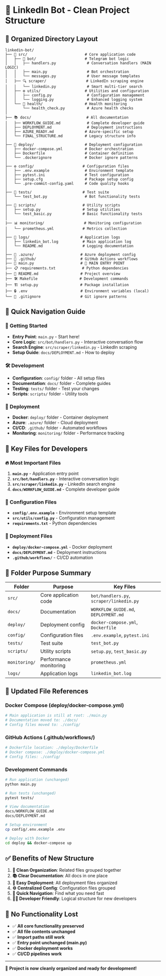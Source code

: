 # 📁 LinkedIn Bot - Clean Project Structure

## 🎯 **Organized Directory Layout**

```
linkedin-bot/
├── 📁 src/                          # Core application code
│   ├── 🤖 bot/                      # Telegram bot logic
│   │   ├── handlers.py              # Conversation handlers (MAIN LOGIC)
│   │   ├── main.py                  # Bot orchestration
│   │   └── messages.py              # User message templates
│   ├── 🔍 scraper/                  # LinkedIn scraping engine
│   │   └── linkedin.py              # Smart multi-tier search
│   ├── ⚙️ utils/                    # Utilities and configuration
│   │   ├── config.py                # Configuration management
│   │   └── logging.py               # Enhanced logging system
│   └── 🏥 health/                   # Health monitoring
│       └── health_check.py          # Azure health checks
│
├── 📚 docs/                         # All documentation
│   ├── WORKFLOW_GUIDE.md            # Complete developer guide
│   ├── DEPLOYMENT.md                # Deployment instructions
│   ├── AZURE_READY.md              # Azure-specific setup
│   └── FINAL_STRUCTURE.md          # Legacy structure info
│
├── 🚀 deploy/                       # Deployment configuration
│   ├── docker-compose.yml          # Docker orchestration
│   ├── Dockerfile                  # Container definition
│   └── .dockerignore               # Docker ignore patterns
│
├── ⚙️ config/                      # Configuration files
│   ├── .env.example                # Environment template
│   ├── pytest.ini                  # Test configuration
│   ├── setup.cfg                   # Package setup config
│   └── .pre-commit-config.yaml     # Code quality hooks
│
├── 🧪 tests/                       # Test suite
│   └── test_bot.py                 # Bot functionality tests
│
├── 📜 scripts/                     # Utility scripts
│   ├── setup.py                   # Setup utilities
│   └── test_basic.py              # Basic functionality tests
│
├── 📊 monitoring/                  # Monitoring configuration
│   └── prometheus.yml             # Metrics collection
│
├── 📝 logs/                       # Application logs
│   ├── linkedin_bot.log           # Main application log
│   └── README.md                  # Logging documentation
│
├── 🔧 .azure/                     # Azure deployment config
├── 🔄 .github/                    # GitHub Actions workflows
├── 📄 main.py                     # 🎯 MAIN ENTRY POINT
├── 📋 requirements.txt            # Python dependencies
├── 📖 README.md                   # Project overview
├── 🛠️ Makefile                   # Development commands
├── 🏗️ setup.py                   # Package installation
├── 🔒 .env                        # Environment variables (local)
└── 🚫 .gitignore                  # Git ignore patterns
```

## 🎯 **Quick Navigation Guide**

### 🚀 **Getting Started**

- **Entry Point**: `main.py` - Start here!
- **Core Logic**: `src/bot/handlers.py` - Interactive conversation flow
- **Search Engine**: `src/scraper/linkedin.py` - LinkedIn scraping
- **Setup Guide**: `docs/DEPLOYMENT.md` - How to deploy

### 🛠️ **Development**

- **Configuration**: `config/` folder - All setup files
- **Documentation**: `docs/` folder - Complete guides
- **Testing**: `tests/` folder - Test your changes
- **Scripts**: `scripts/` folder - Utility tools

### 🚀 **Deployment**

- **Docker**: `deploy/` folder - Container deployment
- **Azure**: `.azure/` folder - Cloud deployment
- **CI/CD**: `.github/` folder - Automated workflows
- **Monitoring**: `monitoring/` folder - Performance tracking

## 🎯 **Key Files for Developers**

### 🔥 **Most Important Files**

1. **`main.py`** - Application entry point
2. **`src/bot/handlers.py`** - Interactive conversation logic
3. **`src/scraper/linkedin.py`** - LinkedIn search engine
4. **`docs/WORKFLOW_GUIDE.md`** - Complete developer guide

### 📝 **Configuration Files**

- **`config/.env.example`** - Environment setup template
- **`src/utils/config.py`** - Configuration management
- **`requirements.txt`** - Python dependencies

### 🚀 **Deployment Files**

- **`deploy/docker-compose.yml`** - Docker deployment
- **`docs/DEPLOYMENT.md`** - Deployment instructions
- **`.github/workflows/`** - CI/CD automation

## 🎯 **Folder Purpose Summary**

| Folder        | Purpose                | Key Files                                |
| ------------- | ---------------------- | ---------------------------------------- |
| `src/`        | Core application code  | `bot/handlers.py`, `scraper/linkedin.py` |
| `docs/`       | Documentation          | `WORKFLOW_GUIDE.md`, `DEPLOYMENT.md`     |
| `deploy/`     | Deployment config      | `docker-compose.yml`, `Dockerfile`       |
| `config/`     | Configuration files    | `.env.example`, `pytest.ini`             |
| `tests/`      | Test suite             | `test_bot.py`                            |
| `scripts/`    | Utility scripts        | `setup.py`, `test_basic.py`              |
| `monitoring/` | Performance monitoring | `prometheus.yml`                         |
| `logs/`       | Application logs       | `linkedin_bot.log`                       |

## 🔄 **Updated File References**

### Docker Compose (deploy/docker-compose.yml)

```yaml
# Main application is still at root: ./main.py
# Documentation moved to: ./docs/
# Config files moved to: ./config/
```

### GitHub Actions (.github/workflows/)

```yaml
# Dockerfile location: ./deploy/Dockerfile
# Docker compose: ./deploy/docker-compose.yml
# Config files: ./config/
```

### Development Commands

```bash
# Run application (unchanged)
python main.py

# Run tests (unchanged)
pytest tests/

# View documentation
docs/WORKFLOW_GUIDE.md
docs/DEPLOYMENT.md

# Setup environment
cp config/.env.example .env

# Deploy with Docker
cd deploy && docker-compose up
```

## ✅ **Benefits of New Structure**

1. **🧹 Clean Organization**: Related files grouped together
2. **📚 Clear Documentation**: All docs in one place
3. **🚀 Easy Deployment**: All deployment files organized
4. **⚙️ Centralized Config**: Configuration files grouped
5. **🎯 Quick Navigation**: Find what you need fast
6. **👨‍💻 Developer Friendly**: Logical structure for new developers

## 🎯 **No Functionality Lost**

- ✅ **All core functionality preserved**
- ✅ **All file contents unchanged**
- ✅ **Import paths still work**
- ✅ **Entry point unchanged (main.py)**
- ✅ **Docker deployment works**
- ✅ **CI/CD pipelines work**

---

🎉 **Project is now cleanly organized and ready for development!**
